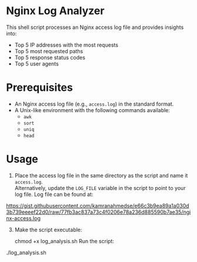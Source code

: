 # Nginx Log Analyzer

This shell script processes an Nginx access log file and provides insights into:

- Top 5 IP addresses with the most requests
- Top 5 most requested paths
- Top 5 response status codes
- Top 5 user agents

# Prerequisites

- An Nginx access log file (e.g., `access.log`) in the standard format.
- A Unix-like environment with the following commands available:
  - `awk`
  - `sort`
  - `uniq`
  - `head`

# Usage

1. Place the access log file in the same directory as the script and name it `access.log`.  
   Alternatively, update the `LOG_FILE` variable in the script to point to your log file.
   Log file can be found at:

https://gist.githubusercontent.com/kamranahmedse/e66c3b9ea89a1a030d3b739eeeef22d0/raw/77fb3ac837a73c4f0206e78a236d885590b7ae35/nginx-access.log

3. Make the script executable:
  
   chmod +x log_analysis.sh
Run the script:


./log_analysis.sh

